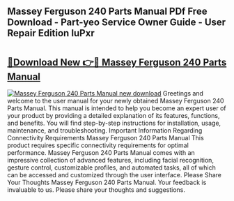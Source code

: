 ## Massey Ferguson 240 Parts Manual PDf Free Download - Part-yeo Service Owner Guide - User Repair Edition IuPxr

# <h2><a href="http://cf19366.oget.top/?id=Massey+Ferguson+240+Parts+Manual">🔗Download New 👉🔴 Massey Ferguson 240 Parts Manual</a></h2>

[![Massey Ferguson 240 Parts Manual new download](https://i.imgur.com/5g1atiW.png)](http://cf19366.oget.top/?id=Massey+Ferguson+240+Parts+Manual)
Greetings and welcome to the user manual for your newly obtained Massey Ferguson 240 Parts Manual. This manual is intended to help you become an expert user of your product by providing a detailed explanation of its features, functions, and benefits. You will find step-by-step instructions for installation, usage, maintenance, and troubleshooting. Important Information Regarding Connectivity Requirements Massey Ferguson 240 Parts Manual This product requires specific connectivity requirements for optimal performance. Massey Ferguson 240 Parts Manual comes with an impressive collection of advanced features, including facial recognition, gesture control, customizable profiles, and automated tasks, all of which can be accessed and customized through the user interface. Please Share Your Thoughts Massey Ferguson 240 Parts Manual. Your feedback is invaluable to us. Please share your thoughts and suggestions.
